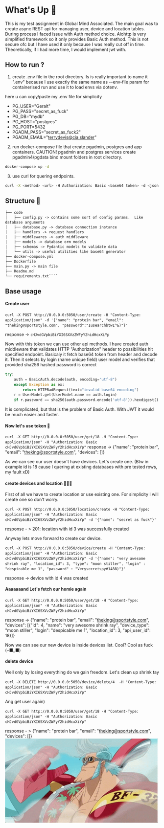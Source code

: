 # What's Up 👋

This is my test assignment in Global Mind Associated. The main goal was to create async REST api for managing user, device and location tables.
During process I faced issue with Auth method choice. Aiohttp is very simplified framework so it only provides Basic Auth method.
This is not secure ofc but I have used it only because I was really cut off in time. Theoretically, if I had more time, I would implement jwt with.

## How to run ?

1. create .env file in the root directory. Is is really important to name it ".env" because I use exactly the same name as --env-file param for containerised run and use it to load envs via dotenv.

here u can copy/paste my .env file for simplicity

- PG_USER="Geralt"
- PG_PASS="secret_as_fuck"
- PG_DB="mydb"
- PG_HOST="postgres"
- PG_PORT=5432
- PGADM_PASS="secret_as_fuck2"
- PGADM_EMAIL="terrydevis@cia.slander"

2.  run docker-compose file that create pgadmin, postgres and app containers.
    CAUTION! pgadmin and postgres services create pgadmin4/pgdata bind mount folders in root directory.

```bash
docker-compose up -d
```

3. use curl for quering endpoints.

```bash
curl -X <method> <url> -H Authorization: Basic <base64 token> -d <json data>
```

## Structure 💾

`````.
├── code
│   ├── config.py -> contains some sort of config params.  Like database arguments
│   ├── database.py -> database connection instance
│   ├── handlers -> request handlers
|   ├── middlewares -> auth middleware
│   ├── models -> database orm models
│   ├── schemas -> Pydantic models to validate data
│   └── utils -> useful utilities like base64 generator
├── docker-compose.yml
├── Dockerfile
├── main.py -> main file
├── Readme.md
└── requirements.txt````
`````

## Base usage

#### Create user

`curl -X POST http://0.0.0.0:5050/user/create -H "Content-Type: application/json" -d '{"name": "protein bar", "email": "theking@sportstyle.com", "password":"Iusearchbtw1^&)"}'`

response -> `cHJvdGVpbiBiYXI6SXVzZWFyY2hidHcxXiYp`

Now with this token we can use other api methods. I have created auth middleware that validates HTTP "Authorization" header to possibilities hit specified endpoint.
Basicaly it fetch base64 token from header and decode it. Then it selects by login (name unique field) user model and verifies that provided sha256 hashed password is correct

```python
try:
    auth = BasicAuth.decode(auth, encoding="utf-8")
    except Exception as ex:
        return HTTPBadRequest(text="invalid base64 encoding")
    r = UserModel.get(UserModel.name == auth.login)
    if r.password == sha256(auth.password.encode('utf-8')).hexdigest():
```

It is complicated, but that is the problem of Basic Auth. With JWT it would be much easier and faster.

#### Now let's use token 🎫

`curl -X GET http://0.0.0.0:5050/user/get/18 -H "Content-Type: application/json" -H "Authorization: Basic cHJvdGVpbiBiYXI6SXVzZWFyY2hidHcxXiYp"`
response -> {"name": "protein bar", "email": "theking@sportstyle.com", "devices": []}

As we can see our user doesn't have devices. Let's create one. (Btw in example id is 18 cause I quering at existing databases with pre tested rows, my fault xD)

#### create devices and location 👨🏻‍💻

First of all we have to create location or use existing one. For simplicity I will create one so don't worry.

`curl -X POST http://0.0.0.0:5050/location/create -H "Content-Type: application/json" -H "Authorization: Basic cHJvdGVpbiBiYXI6SXVzZWFyY2hidHcxXiYp" -d '{"name": "secret as fuck"}'`

response - > 201: location with id 3 was successfully created

Anyway lets move forward to create our device.

`curl -X POST http://0.0.0.0:5050/device/create -H "Content-Type: application/json" -H "Authorization: Basic cHJvdGVpbiBiYXI6SXVzZWFyY2hidHcxXiYp" -d '{"name": "very awesome shrink ray", "location_id": 3, "type": "moon stiller", "login" : "despicable me 1", "password" : "Verysecretspy#1488)"}'`

response -> device with id 4 was created

#### Aaaaaaand Let's fetch our homie again

`curl -X GET http://0.0.0.0:5050/user/get/18 -H "Content-Type: application/json" -H "Authorization: Basic cHJvdGVpbiBiYXI6SXVzZWFyY2hidHcxXiYp" `

response -> {"name": "protein bar", "email": "theking@sportstyle.com", "devices": [{"id": 4, "name": "very awesome shrink ray", "device_type": "moon stiller", "login": "despicable me 1", "location_id": 3, "api_user_id": 18}]}

Now we can see our new device is inside devices list. Cool? Cool as fuck (⌐■_■)

#### delete device

Well only by losing everything do we gain freedom. Let's clean up shrink tay

`curl -X DELETE http://0.0.0.0:5050/device/delete/4  -H "Content-Type: application/json" -H "Authorization: Basic cHJvdGVpbiBiYXI6SXVzZWFyY2hidHcxXiYp" `

Ang get user again)

`curl -X GET http://0.0.0.0:5050/user/get/18 -H "Content-Type: application/json" -H "Authorization: Basic cHJvdGVpbiBiYXI6SXVzZWFyY2hidHcxXiYp"`

response - > {"name": "protein bar", "email": "theking@sportstyle.com", "devices": []}
![](https://github.com/sxnityq/global-mind-associated/blob/main/readmeSrc/end.gif)
